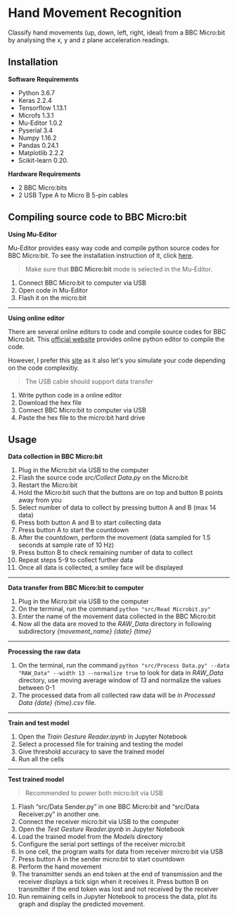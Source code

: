 # Hand Movement Recognition
 Classify hand movements (up, down, left, right, ideal) from a BBC Micro:bit by analysing the x, y and z plane acceleration readings.

## Installation
**Software Requirements**
- Python 3.6.7
- Keras 2.2.4
- Tensorflow 1.13.1
- Microfs 1.3.1
- Mu-Editor 1.0.2
- Pyserial 3.4
- Numpy 1.16.2
- Pandas 0.24.1
- Matplotlib 2.2.2
- Scikit-learn 0.20.

**Hardware Requirements**
- 2 BBC Micro:bits
- 2 USB Type A to Micro B 5-pin cables

## Compiling source code to BBC Micro:bit
**Using Mu-Editor**

Mu-Editor provides easy way code and compile python source codes for BBC Micro:bit.
To see the installation instruction of it, click [here](https://codewith.mu/en/download).
> Make sure that **BBC Micro:bit** mode is selected in the Mu-Editor.
1. Connect BBC Micro:bit to computer via USB
2. Open code in Mu-Editor
3. Flash it on the micro:bit
---
**Using online editor**

There are several online editors to code and compile source codes for BBC Micro:bit.
This [official website](https://microbit.org/code/) provides online python editor to compile the code.

However, I prefer this [site](https://create.withcode.uk/) as it also let's you simulate your code 
depending on the code complexitiy.
> The USB cable should support data transfer
1. Write python code in a online editor
2. Download the hex file
4. Connect BBC Micro:bit to computer via USB
3. Paste the hex file to the micro:bit hard drive

## Usage
**Data collection in BBC Micro:bit**
1. Plug in the Micro:bit via USB to the computer
2. Flash the source code *src/Collect Data.py* on the Micro:bit
4. Restart the Micro:bit
5. Hold the Micro:bit such that the buttons are on top and button B points away from you
6. Select number of data to collect by pressing button A and B (max 14 data)
7. Press both button A and B to start collecting data
8. Press button A to start the countdown
9. After the countdown, perform the movement (data sampled for 1.5 seconds at sample rate of 10 Hz)
10. Press button B to check remaining number of data to collect
12. Repeat steps 5-9 to collect further data
13. Once all data is collected, a smiley face will be displayed
---
**Data transfer from BBC Micro:bit to computer**
1. Plug in the Micro:bit via USB to the computer
2. On the terminal, run the command ```python "src/Read Microbit.py"```
3. Enter the name of the movement data collected in the BBC Micro:bit
4. Now all the data are moved to the *RAW_Data* directory in following subdirectory *{movement_name} {date} {time}* 
---
**Processing the raw data**
1. On the terminal, run the command ```python "src/Process Data.py" --data "RAW_Data" --width 13 --normalize true``` to look for data in *RAW_Data* directory, use moving average window of *13* and normalize the values between 0-1
2. The processed data from all collected raw data will be in *Processed Data {date} {time}.csv* file.
---
**Train and test model**
1. Open the *Train Gesture Reader.ipynb* in Jupyter Notebook
2. Select a processed file for training and testing the model
3. Give threshold accuracy to save the trained model
4. Run all the cells
---
**Test trained model**
> Recommended to power both micro:bit via USB
1. Flash “src/Data Sender.py” in one BBC Micro:bit and “src/Data Receiver.py” in another one.
2. Connect the receiver micro:bit via USB to the computer
3. Open the *Test Gesture Reader.ipynb* in Jupyter Notebook
4. Load the trained model from the *Models* directory
5. Configure the serial port settings of the receiver micro:bit
6. In one cell, the program waits for data from receiver mircro:bit via USB
7. Press button A in the sender micro:bit to start countdown
8. Perform the hand movement
9. The transmitter sends an end token at the end of transmission and the receiver displays a tick sign when it receives it. Press button B on transmitter if the end token was lost and not received by the receiver
10. Run remaining cells in Jupyter Notebook to process the data, plot its graph and display the predicted movement.
